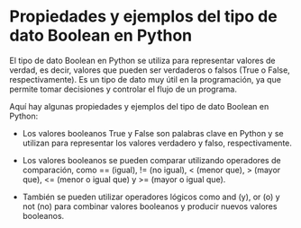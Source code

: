 # Propiedades y ejemplos del tipo de dato Boolean en Python

El tipo de dato Boolean en Python se utiliza para representar valores de verdad, es decir, valores que pueden ser verdaderos o falsos (True o False, respectivamente). Es un tipo de dato muy útil en la programación, ya que permite tomar decisiones y controlar el flujo de un programa.

Aquí hay algunas propiedades y ejemplos del tipo de dato Boolean en Python:

- Los valores booleanos True y False son palabras clave en Python y se utilizan para representar los valores verdadero y falso, respectivamente.

- Los valores booleanos se pueden comparar utilizando operadores de comparación, como == (igual), != (no igual), < (menor que), > (mayor que), <= (menor o igual que) y >= (mayor o igual que).

- También se pueden utilizar operadores lógicos como and (y), or (o) y not (no) para combinar valores booleanos y producir nuevos valores booleanos.